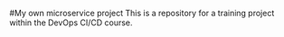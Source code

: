 #My own microservice project 
This is a repository for a training project within the DevOps CI/CD course.